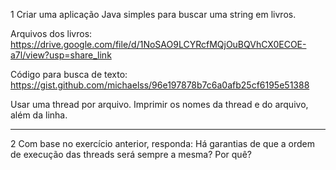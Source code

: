 1
Criar uma aplicação Java simples para buscar uma string em livros.

Arquivos dos livros: https://drive.google.com/file/d/1NoSAO9LCYRcfMQjOuBQVhCX0ECOE-a7l/view?usp=share_link 

Código para busca de texto: https://gist.github.com/michaelss/96e197878b7c6a0afb25cf6195e51388 

Usar uma thread por arquivo.
Imprimir os nomes da thread e do arquivo, além da linha.

-------------------
2
Com base no exercício anterior, responda: 
Há garantias de que a ordem de execução das threads será sempre a mesma? Por quê?
